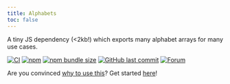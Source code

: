 ```yaml
---
title: Alphabets
toc: false
---
```


A tiny JS dependency (<2kb!) which exports many alphabet arrays for many use
cases.

[![CI](https://github.com/garraflavatra/alphabets/actions/workflows/test.yml/badge.svg?branch=main)](https://github.com/garraflavatra/alphabets/actions/workflows/test.yml)
[![npm](https://img.shields.io/npm/v/alphabets)](https://www.npmjs.com/package/alphabets)
[![npm bundle size](https://img.shields.io/bundlephobia/min/alphabets)](https://www.npmjs.com/package/alphabets)
[![GitHub last commit](https://img.shields.io/github/last-commit/garraflavatra/alphabets)](https://github.com/garraflavatra/alphabets)
[![Forum](https://img.shields.io/badge/-forum-blue)](https://github.com/garraflavatra/alphabets)

Are you convinced [why to use this](/about/why)? Get started
[here](/usage/installation)!
